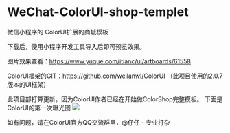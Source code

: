 # WeChat-ColorUI-shop-templet
微信小程序的 ColorUI扩展的商城模板


下载后，使用小程序开发工具导入后即可预览效果。


图片效果查看：https://www.yuque.com/itianc/ui/artboards/61558


ColorUI框架的GIT：https://github.com/weilanwl/ColorUI
（此项目使用的2.0.7版本的UI框架）

此项目部打算更新，因为ColorUI作者已经在开始做ColorShop完整模板。
下面是ColorUI的第一次曝光图
![](https://cdn.nlark.com/yuque/0/2019/jpeg/285274/1554369274314-assets/web-upload/2af6103f-4100-404e-8a6f-3ecc0040bdae.jpeg)

如有问题，请在ColorUI官方QQ交流群里，@仔仔 - 专业打杂



